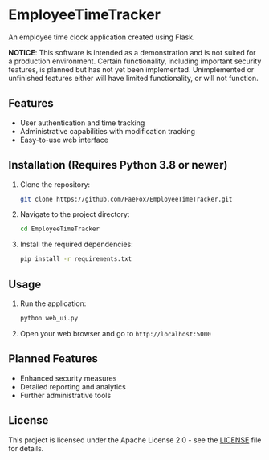# EmployeeTimeTracker

An employee time clock application created using Flask.

**NOTICE**: This software is intended as a demonstration and is not suited for a production environment. Certain functionality, including important security features, is planned but has not yet been implemented. Unimplemented or unfinished features either will have limited functionality, or will not function.

## Features
- User authentication and time tracking
- Administrative capabilities with modification tracking
- Easy-to-use web interface

## Installation (Requires Python 3.8 or newer)
1. Clone the repository:
   ```bash
   git clone https://github.com/FaeFox/EmployeeTimeTracker.git
   ```
2. Navigate to the project directory:
   ```bash
   cd EmployeeTimeTracker
   ```
3. Install the required dependencies:
   ```bash
   pip install -r requirements.txt
   ```

## Usage
1. Run the application:
   ```bash
   python web_ui.py
   ```
2. Open your web browser and go to `http://localhost:5000`

## Planned Features
- Enhanced security measures
- Detailed reporting and analytics
- Further administrative tools

## License
This project is licensed under the Apache License 2.0 - see the [LICENSE](LICENSE) file for details.
